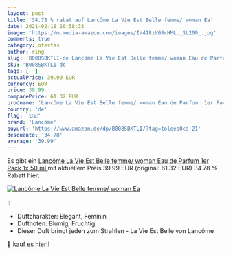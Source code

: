 ```yaml
---
layout: post
title: '34.78 % rabat auf Lancôme La Vie Est Belle femme/ woman Ea'
date: 2021-02-18 20:58:33
image: 'https://m.media-amazon.com/images/I/418zVG8cHML._SL200_.jpg'
comments: true
category: ofertas
author: ring
slug: 'B008SBKTLI-de Lancôme La Vie Est Belle femme/ woman Eau de Parfum 1er...'
sku: 'B008SBKTLI-de'
tags: [  ]
actualPrice: 39.99 EUR
currency: EUR
price: 39.99
comparePrice: 61.32 EUR
prodname: 'Lancôme La Vie Est Belle femme/ woman Eau de Parfum  1er Pack   1x 50 ml '
country: 'de'
flag: '🇩🇪'
brand: 'Lancôme'
buyurl: 'https://www.amazon.de/dp/B008SBKTLI/?tag=tolees0ca-21'
descuento: '34.78'
average: '39.99'
---
```


Es gibt ein [Lancôme La Vie Est Belle femme/ woman Eau de Parfum  1er Pack   1x 50 ml ](https://www.amazon.de/dp/B008SBKTLI/?tag=tolees0ca-21) mit aktuellem Preis 39.99 EUR (original: 61.32 EUR) 34.78 % Rabatt hier:

[![Lancôme La Vie Est Belle femme/ woman Ea](https://m.media-amazon.com/images/I/418zVG8cHML._SL200_.jpg)](https://www.amazon.de/dp/B008SBKTLI/?tag=tolees0ca-21)

ℹ️:

- Duftcharakter: Elegant, Feminin
- Duftnoten: Blumig, Fruchtig
- Dieser Duft bringt jeden zum Strahlen - La Vie Est Belle von Lancôme

[🛒 kauf es hier!!](https://www.amazon.de/dp/B008SBKTLI/?tag=tolees0ca-21)
